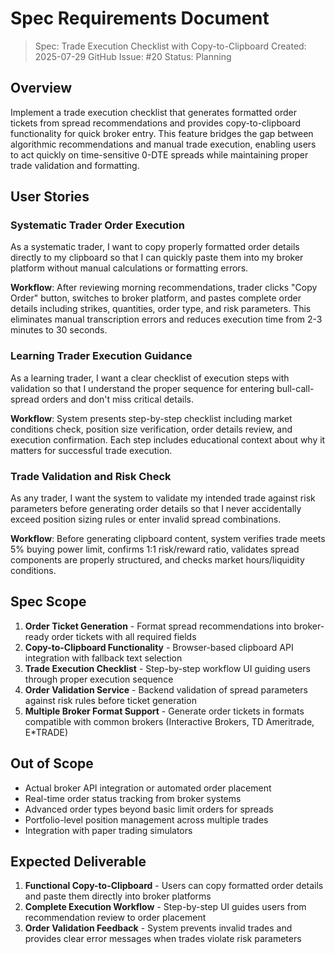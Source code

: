 # Spec Requirements Document

> Spec: Trade Execution Checklist with Copy-to-Clipboard
> Created: 2025-07-29
> GitHub Issue: #20
> Status: Planning

## Overview

Implement a trade execution checklist that generates formatted order tickets from spread recommendations and provides copy-to-clipboard functionality for quick broker entry. This feature bridges the gap between algorithmic recommendations and manual trade execution, enabling users to act quickly on time-sensitive 0-DTE spreads while maintaining proper trade validation and formatting.

## User Stories

### Systematic Trader Order Execution

As a systematic trader, I want to copy properly formatted order details directly to my clipboard so that I can quickly paste them into my broker platform without manual calculations or formatting errors.

**Workflow**: After reviewing morning recommendations, trader clicks "Copy Order" button, switches to broker platform, and pastes complete order details including strikes, quantities, order type, and risk parameters. This eliminates manual transcription errors and reduces execution time from 2-3 minutes to 30 seconds.

### Learning Trader Execution Guidance

As a learning trader, I want a clear checklist of execution steps with validation so that I understand the proper sequence for entering bull-call-spread orders and don't miss critical details.

**Workflow**: System presents step-by-step checklist including market conditions check, position size verification, order details review, and execution confirmation. Each step includes educational context about why it matters for successful trade execution.

### Trade Validation and Risk Check

As any trader, I want the system to validate my intended trade against risk parameters before generating order details so that I never accidentally exceed position sizing rules or enter invalid spread combinations.

**Workflow**: Before generating clipboard content, system verifies trade meets 5% buying power limit, confirms 1:1 risk/reward ratio, validates spread components are properly structured, and checks market hours/liquidity conditions.

## Spec Scope

1. **Order Ticket Generation** - Format spread recommendations into broker-ready order tickets with all required fields
2. **Copy-to-Clipboard Functionality** - Browser-based clipboard API integration with fallback text selection
3. **Trade Execution Checklist** - Step-by-step workflow UI guiding users through proper execution sequence
4. **Order Validation Service** - Backend validation of spread parameters against risk rules before ticket generation
5. **Multiple Broker Format Support** - Generate order tickets in formats compatible with common brokers (Interactive Brokers, TD Ameritrade, E*TRADE)

## Out of Scope

- Actual broker API integration or automated order placement
- Real-time order status tracking from broker systems
- Advanced order types beyond basic limit orders for spreads
- Portfolio-level position management across multiple trades
- Integration with paper trading simulators

## Expected Deliverable

1. **Functional Copy-to-Clipboard** - Users can copy formatted order details and paste them directly into broker platforms
2. **Complete Execution Workflow** - Step-by-step UI guides users from recommendation review to order placement
3. **Order Validation Feedback** - System prevents invalid trades and provides clear error messages when trades violate risk parameters
